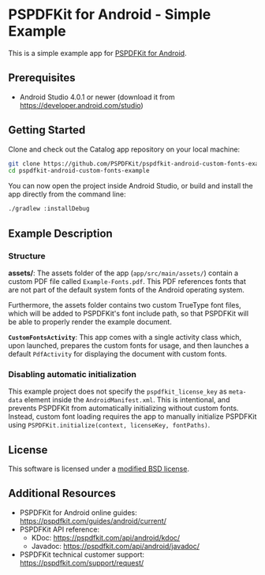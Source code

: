 # PSPDFKit for Android - Simple Example

This is a simple example app for [PSPDFKit for Android](https://pspdfkit.com/pdf-sdk/android/).

## Prerequisites

- Android Studio 4.0.1 or newer (download it from https://developer.android.com/studio)

## Getting Started

Clone and check out the Catalog app repository on your local machine:

```sh
git clone https://github.com/PSPDFKit/pspdfkit-android-custom-fonts-example.git
cd pspdfkit-android-custom-fonts-example
```

You can now open the project inside Android Studio, or build and install the app directly from the command line:

```sh
./gradlew :installDebug
```

## Example Description

### Structure

**assets/**: The assets folder of the app (`app/src/main/assets/`) contain a custom PDF file called `Example-Fonts.pdf`. This PDF references fonts that are not part of the default system fonts of the Android operating system.

Furthermore, the assets folder contains two custom TrueType font files, which will be added to PSPDFKit's font include path, so that PSPDFKit will be able to properly render the example document.
  
**`CustomFontsActivity`**: This app comes with a single activity class which, upon launched, prepares the custom fonts for usage, and then launches a default `PdfActivity` for displaying the document with custom fonts.

### Disabling automatic initialization

This example project does not specify the `pspdfkit_license_key` as `meta-data` element inside the `AndroidManifest.xml`. This is intentional, and prevents PSPDFKit from automatically initializing without custom fonts. Instead, custom font loading requires the app to manually initialize PSPDFKit using `PSPDFKit.initialize(context, licenseKey, fontPaths)`.

## License

This software is licensed under a [modified BSD license](LICENSE).

## Additional Resources

* PSPDFKit for Android online guides: https://pspdfkit.com/guides/android/current/
* PSPDFKit API reference:
  * KDoc: https://pspdfkit.com/api/android/kdoc/
  * Javadoc: https://pspdfkit.com/api/android/javadoc/
* PSPDFKit technical customer support: https://pspdfkit.com/support/request/  
